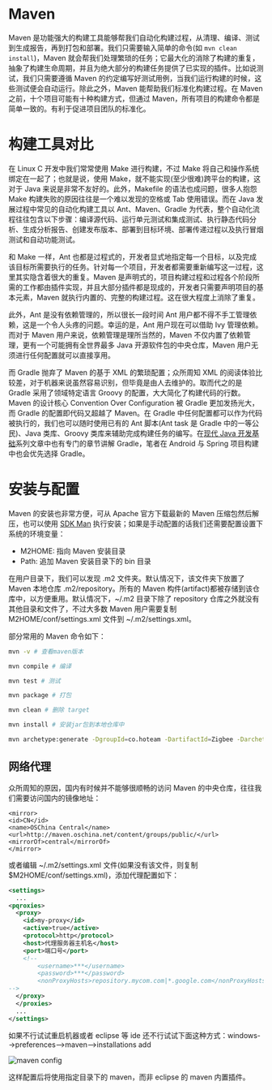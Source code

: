 # Maven

Maven 是功能强大的构建工具能够帮我们自动化构建过程，从清理、编译、测试到生成报告，再到打包和部署。我们只需要输入简单的命令(如 `mvn clean install`)，Maven 就会帮我们处理繁琐的任务；它最大化的消除了构建的重复，抽象了构建生命周期，并且为绝大部分的构建任务提供了已实现的插件。比如说测试，我们只需要遵循 Maven 的约定编写好测试用例，当我们运行构建的时候，这些测试便会自动运行。除此之外，Maven 能帮助我们标准化构建过程。在 Maven 之前，十个项目可能有十种构建方式，但通过 Maven，所有项目的构建命令都是简单一致的。有利于促进项目团队的标准化。

# 构建工具对比

在 Linux C 开发中我们常常使用 Make 进行构建，不过 Make 将自己和操作系统绑定在一起了；也就是说，使用 Make，就不能实现(至少很难)跨平台的构建，这对于 Java 来说是非常不友好的。此外，Makefile 的语法也成问题，很多人抱怨 Make 构建失败的原因往往是一个难以发现的空格或 Tab 使用错误。而在 Java 发展过程中常见的自动化构建工具以 Ant、Maven、Gradle 为代表，整个自动化流程往往包含以下步骤：编译源代码、运行单元测试和集成测试、执行静态代码分析、生成分析报告、创建发布版本、部署到目标环境、部署传递过程以及执行冒烟测试和自动功能测试。

和 Make 一样，Ant 也都是过程式的，开发者显式地指定每一个目标，以及完成该目标所需要执行的任务。针对每一个项目，开发者都需要重新编写这一过程，这里其实隐含着很大的重复。Maven 是声明式的，项目构建过程和过程各个阶段所需的工作都由插件实现，并且大部分插件都是现成的，开发者只需要声明项目的基本元素，Maven 就执行内置的、完整的构建过程。这在很大程度上消除了重复。

此外，Ant 是没有依赖管理的，所以很长一段时间 Ant 用户都不得不手工管理依赖，这是一个令人头疼的问题。幸运的是，Ant 用户现在可以借助 Ivy 管理依赖。而对于 Maven 用户来说，依赖管理是理所当然的，Maven 不仅内置了依赖管理，更有一个可能拥有全世界最多 Java 开源软件包的中央仓库，Maven 用户无须进行任何配置就可以直接享用。

而 Gradle 抛弃了 Maven 的基于 XML 的繁琐配置；众所周知 XML 的阅读体验比较差，对于机器来说虽然容易识别，但毕竟是由人去维护的。取而代之的是 Gradle 采用了领域特定语言 Groovy 的配置，大大简化了构建代码的行数。Maven 的设计核心 Convention Over Configuration 被 Gradle 更加发扬光大，而 Gradle 的配置即代码又超越了 Maven。在 Gradle 中任何配置都可以作为代码被执行的，我们也可以随时使用已有的 Ant 脚本(Ant task 是 Gradle 中的一等公民)、Java 类库、Groovy 类库来辅助完成构建任务的编写。在[现代 Java 开发基础](https://parg.co/bgk)系列文章中也有专门的章节讲解 Gradle，笔者在 Android 与 Spring 项目构建中也会优先选择 Gradle。

# 安装与配置

Maven 的安装也非常方便，可从 Apache 官方下载最新的 Maven 压缩包然后解压，也可以使用 [SDK Man](http://sdkman.io/) 执行安装；如果是手动配置的话我们还需要配置设置下系统的环境变量：

- M2HOME: 指向 Maven 安装目录
- Path: 追加 Maven 安装目录下的 bin 目录

在用户目录下，我们可以发现 .m2 文件夹。默认情况下，该文件夹下放置了 Maven 本地仓库 .m2/repository。所有的 Maven 构件(artifact)都被存储到该仓库中，以方便重用。默认情况下，~/.m2 目录下除了 repository 仓库之外就没有其他目录和文件了，不过大多数 Maven 用户需要复制 M2HOME/conf/settings.xml 文件到 ~/.m2/settings.xml。

部分常用的 Maven 命令如下：

```sh
mvn -v # 查看maven版本

mvn compile # 编译

mvn test # 测试

mvn package # 打包

mvn clean # 删除 target

mvn install # 安装jar包到本地仓库中

mvn archetype:generate -DgroupId=co.hoteam -DartifactId=Zigbee -DarchetypeArtifactId=maven-archetype-quickstart -DinteractiveMode=false # 创建一个新工程
```

## 网络代理

众所周知的原因，国内有时候并不能够很顺畅的访问 Maven 的中央仓库，往往我们需要访问国内的镜像地址：

```
<mirror>
<id>CN</id>
<name>OSChina Central</name>
<url>http://maven.oschina.net/content/groups/public/</url>
<mirrorOf>central</mirrorOf>
</mirror>
```

或者编辑 ~/.m2/settings.xml 文件(如果没有该文件，则复制 \$M2HOME/conf/settings.xml)，添加代理配置如下：

```xml
<settings>
  ...
<pqroxies>
  <proxy>
    <id>my-proxy</id>
    <active>true</active>
    <protocol>http</protocol>
    <host>代理服务器主机名</host>
    <port>端口号</port>
    <!--
        <username>***</username>
        <password>***</password>
        <nonProxyHosts>repository.mycom.com|*.google.com</nonProxyHosts>
-->
  </proxy>
  </proxies>
  ...
</settings>
```

如果不行试试重启机器或者 eclipse 等 ide 还不行试试下面这种方式：windows-->preferences-->maven-->installations add

![maven config](http://outofmemory.cn/ugc/upload/00/20/20130620/maven-config.png)

这样配置后将使用指定目录下的 maven，而非 eclipse 的 maven 内置插件。
